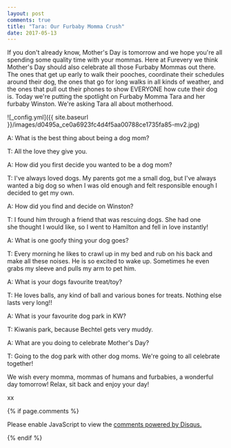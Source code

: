 ```yaml
---
layout: post
comments: true
title: "Tara: Our Furbaby Momma Crush"
date: 2017-05-13
---
```


If you don't already know, Mother's Day is tomorrow and we hope you're all spending some quality time with your mommas. Here at Furevery we think Mother's Day should also celebrate all those Furbaby Mommas out there. The ones that get up early to walk their pooches, coordinate their schedules around their dog, the ones that go for long walks in all kinds of weather, and the ones that pull out their phones to show EVERYONE how cute their dog is. Today we're putting the spotlight on Furbaby Momma Tara and her furbaby Winston. We're asking Tara all about motherhood.

![_config.yml]({{ site.baseurl }}/images/d0495a_ce0a6923fc4d4f5aa00788ce1735fa85-mv2.jpg)

A: What is the best thing about being a dog mom?

T: All the love they give you.


A: How did you first decide you wanted to be a dog mom?

T: I've always loved dogs. My parents got me a small dog, but I've always wanted a big dog so when I was old enough and felt responsible enough I decided to get my own.


A: How did you find and decide on Winston?

T: I found him through a friend that was rescuing dogs. She had one she thought I would like, so I went to Hamilton and fell in love instantly! 


A: What is one goofy thing your dog goes?

T: Every morning he likes to crawl up in my bed and rub on his back and make all these noises. He is so excited to wake up. Sometimes he even grabs my sleeve and pulls my arm to pet him. 


A: What is your dogs favourite treat/toy?

T: He loves balls, any kind of ball and various bones for treats. Nothing else lasts very long!! 


A: What is your favourite dog park in KW?

T: Kiwanis park, because Bechtel gets very muddy.


A: What are you doing to celebrate Mother's Day?

T: Going to the dog park with other dog moms. We're going to all celebrate together!


We wish every momma, mommas of humans and furbabies, a wonderful day tomorrow! Relax, sit back and enjoy your day! 

xx

{% if page.comments %}
<div id="disqus_thread"></div>
<script>

/**
*  RECOMMENDED CONFIGURATION VARIABLES: EDIT AND UNCOMMENT THE SECTION BELOW TO INSERT DYNAMIC VALUES FROM YOUR PLATFORM OR CMS.
*  LEARN WHY DEFINING THESE VARIABLES IS IMPORTANT: https://disqus.com/admin/universalcode/#configuration-variables*/
/*
var disqus_config = function () {
this.page.url = PAGE_URL;  // Replace PAGE_URL with your page's canonical URL variable
this.page.identifier = PAGE_IDENTIFIER; // Replace PAGE_IDENTIFIER with your page's unique identifier variable
};
*/
(function() { // DON'T EDIT BELOW THIS LINE
var d = document, s = d.createElement('script');
s.src = 'https://furevery.disqus.com/embed.js';
s.setAttribute('data-timestamp', +new Date());
(d.head || d.body).appendChild(s);
})();
</script>
<noscript>Please enable JavaScript to view the <a href="https://disqus.com/?ref_noscript">comments powered by Disqus.</a></noscript>
                            
{% endif %}
